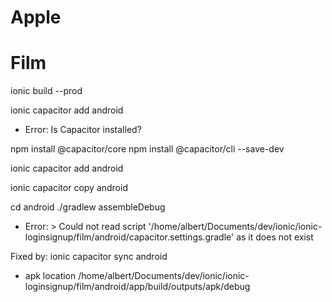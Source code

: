 # Apple

# Film

ionic build --prod

ionic capacitor add android
- Error: Is Capacitor installed?

npm install @capacitor/core
npm install @capacitor/cli --save-dev

ionic capacitor add android

ionic capacitor copy android

cd android
./gradlew assembleDebug

- Error: > Could not read script '/home/albert/Documents/dev/ionic/ionic-loginsignup/film/android/capacitor.settings.gradle' as it does not exist

Fixed by: ionic capacitor sync android

- apk location
/home/albert/Documents/dev/ionic/ionic-loginsignup/film/android/app/build/outputs/apk/debug


